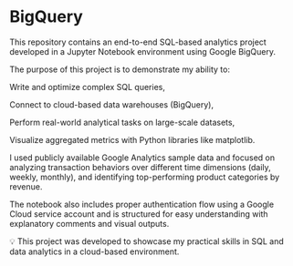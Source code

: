 # BigQuery
This repository contains an end-to-end SQL-based analytics project developed in a Jupyter Notebook environment using Google BigQuery.

The purpose of this project is to demonstrate my ability to:

Write and optimize complex SQL queries,

Connect to cloud-based data warehouses (BigQuery),

Perform real-world analytical tasks on large-scale datasets,

Visualize aggregated metrics with Python libraries like matplotlib.

I used publicly available Google Analytics sample data and focused on analyzing transaction behaviors over different time dimensions (daily, weekly, monthly), and identifying top-performing product categories by revenue.

The notebook also includes proper authentication flow using a Google Cloud service account and is structured for easy understanding with explanatory comments and visual outputs.

💡 This project was developed to showcase my practical skills in SQL and data analytics in a cloud-based environment.
